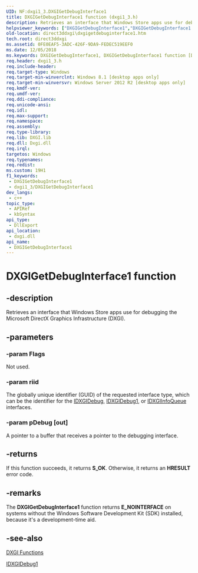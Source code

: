 ```yaml
---
UID: NF:dxgi1_3.DXGIGetDebugInterface1
title: DXGIGetDebugInterface1 function (dxgi1_3.h)
description: Retrieves an interface that Windows Store apps use for debugging the Microsoft DirectX Graphics Infrastructure (DXGI).
helpviewer_keywords: ["DXGIGetDebugInterface1","DXGIGetDebugInterface1 function [DXGI]","direct3ddxgi.dxgigetdebuginterface1","dxgi1_3/DXGIGetDebugInterface1"]
old-location: direct3ddxgi\dxgigetdebuginterface1.htm
tech.root: direct3ddxgi
ms.assetid: 0FE0EAF5-3ADC-426F-9DA9-FEDEC519EEF0
ms.date: 12/05/2018
ms.keywords: DXGIGetDebugInterface1, DXGIGetDebugInterface1 function [DXGI], direct3ddxgi.dxgigetdebuginterface1, dxgi1_3/DXGIGetDebugInterface1
req.header: dxgi1_3.h
req.include-header: 
req.target-type: Windows
req.target-min-winverclnt: Windows 8.1 [desktop apps only]
req.target-min-winversvr: Windows Server 2012 R2 [desktop apps only]
req.kmdf-ver: 
req.umdf-ver: 
req.ddi-compliance: 
req.unicode-ansi: 
req.idl: 
req.max-support: 
req.namespace: 
req.assembly: 
req.type-library: 
req.lib: DXGI.lib
req.dll: Dxgi.dll
req.irql: 
targetos: Windows
req.typenames: 
req.redist: 
ms.custom: 19H1
f1_keywords:
 - DXGIGetDebugInterface1
 - dxgi1_3/DXGIGetDebugInterface1
dev_langs:
 - c++
topic_type:
 - APIRef
 - kbSyntax
api_type:
 - DllExport
api_location:
 - dxgi.dll
api_name:
 - DXGIGetDebugInterface1
---
```


# DXGIGetDebugInterface1 function


## -description

Retrieves an interface that Windows Store apps use for debugging the Microsoft DirectX Graphics Infrastructure (DXGI).

## -parameters

### -param Flags

Not used.

### -param riid

The globally unique identifier (GUID) of the requested interface type, which can be the identifier for the <a href="/windows/desktop/api/dxgidebug/nn-dxgidebug-idxgidebug">IDXGIDebug</a>, <a href="/windows/desktop/api/dxgidebug/nn-dxgidebug-idxgidebug1">IDXGIDebug1</a>, or <a href="/windows/desktop/api/dxgidebug/nn-dxgidebug-idxgiinfoqueue">IDXGIInfoQueue</a> interfaces.

### -param pDebug [out]

A pointer to a buffer that receives a pointer to the debugging interface.

## -returns

If this function succeeds, it returns <b>S_OK</b>. Otherwise, it returns an <b>HRESULT</b> error code.

## -remarks

The <b>DXGIGetDebugInterface1</b> function returns  <b>E_NOINTERFACE</b> on systems without the Windows Software Development Kit (SDK) installed, because it's a development-time aid.

## -see-also

<a href="/windows/desktop/direct3ddxgi/d3d10-graphics-reference-dxgi-functions">DXGI Functions</a>



<a href="/windows/desktop/api/dxgidebug/nn-dxgidebug-idxgidebug1">IDXGIDebug1</a>